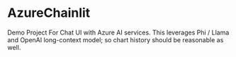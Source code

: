 # AzureChainlit
Demo Project For Chat UI with Azure AI services. This leverages Phi / Llama and OpenAI long-context model; so chart history should be reasonable as well. 
